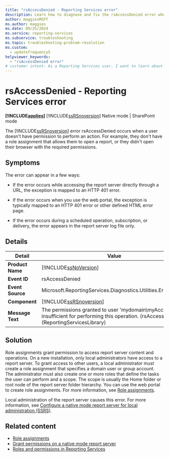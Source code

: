 ```yaml
---
title: "rsAccessDenied - Reporting Services error"
description: Learn how to diagnose and fix the rsAccessDenied error when the permissions granted to user 'mydomain\\myAccount' are insufficient for performing this operation.
author: maggiesMSFT
ms.author: maggies
ms.date: 09/25/2024
ms.service: reporting-services
ms.subservice: troubleshooting
ms.topic: troubleshooting-problem-resolution
ms.custom:
  - updatefrequency5
helpviewer_keywords:
  - "rsAccessDenied error"
# customer intent: As a Reporting Services user, I want to learn about the rsAccessDenied error so that I can diagnose and fix it for my server.
---
```

# rsAccessDenied - Reporting Services error

**[!INCLUDE[applies](../../includes/applies-md.md)]** [!INCLUDE[ssRSnoversion](../../includes/ssrsnoversion-md.md)] Native mode &#124; SharePoint mode

The [!INCLUDE[ssRSnoversion](../../includes/ssrsnoversion-md.md)] error rsAccessDenied occurs when a user doesn't have permission to perform an action. For example, they don't have a role assignment that allows them to open a report, or they didn't open their browser with the required permissions.

## Symptoms

The error can appear in a few ways:

- If the error occurs while accessing the report server directly through a URL, the exception is mapped to an HTTP 401 error.

- If the error occurs when you use the web portal, the exception is typically mapped to an HTTP 401 error or other defined HTML error page.

- If the error occurs during a scheduled operation, subscription, or delivery, the error appears in the report server log file only.

## Details

|Detail|Value|
|-|-|
|**Product Name**|[!INCLUDE[ssNoVersion](../../includes/ssnoversion-md.md)]|
|**Event ID**|rsAccessDenied|
|**Event Source**|Microsoft.ReportingServices.Diagnostics.Utilities.ErrorStrings|
|**Component**|[!INCLUDE[ssRSnoversion](../../includes/ssrsnoversion-md.md)]|
|**Message Text**|The permissions granted to user 'mydomain\myAccount' are insufficient for performing this operation. (rsAccessDenied) (ReportingServicesLibrary)|

## Solution

Role assignments grant permission to access report server content and operations. On a new installation, only local administrators have access to a report server. To grant access to other users, a local administrator must create a role assignment that specifies a domain user or group account. The administrator must also create one or more roles that define the tasks the user can perform and a scope. The scope is usually the Home folder or root node of the report server folder hierarchy. You can use the web portal to create role assignments. For more information, see [Role assignments](../../reporting-services/security/role-assignments.md).

Local administration of the report server causes this error. For more information, see [Configure a native mode report server for local administration &#40;SSRS&#41;](../../reporting-services/report-server/configure-a-native-mode-report-server-for-local-administration-ssrs.md).

## Related content

- [Role assignments](../../reporting-services/security/role-assignments.md)
- [Grant permissions on a native mode report server](../../reporting-services/security/granting-permissions-on-a-native-mode-report-server.md)
- [Roles and permissions in Reporting Services](../../reporting-services/security/roles-and-permissions-reporting-services.md)
